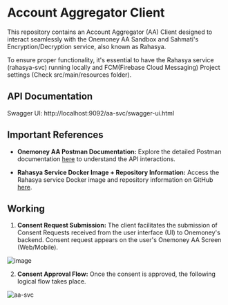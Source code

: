 # Account Aggregator Client

This repository contains an Account Aggregator (AA) Client designed to interact seamlessly with the Onemoney AA Sandbox and Sahmati's Encryption/Decryption service, also known as Rahasya.

To ensure proper functionality, it's essential to have the Rahasya service (rahasya-svc) running locally and FCM(Firebase Cloud Messaging) Project settings (Check src/main/resources folder).

## API Documentation 

Swagger UI: http://localhost:9092/aa-svc/swagger-ui.html

## Important References

- **Onemoney AA Postman Documentation:** Explore the detailed Postman documentation [here](https://documenter.getpostman.com/view/12076903/TVYAfLCh) to understand the API interactions.

- **Rahasya Service Docker Image + Repository Information:** Access the Rahasya service Docker image and repository information on GitHub [here](https://github.com/Sahamati/rahasya).

## Working

1. **Consent Request Submission:**
   The client facilitates the submission of Consent Requests received from the user interface (UI) to Onemoney's backend. Consent request appears on the user's Onemoney AA Screen (Web/Mobile).

![image](https://github.com/GoluKumar4024/account-aggregator-client/assets/52768804/6df3b3e3-5d00-45f0-93c4-8f641678f113)

2. **Consent Approval Flow:**
   Once the consent is approved, the following logical flow takes place.

![aa-svc](https://github.com/GoluKumar4024/account-aggregator-client/assets/52768804/4f2c6c62-5f9e-4eb8-b010-3ee380529a43)
